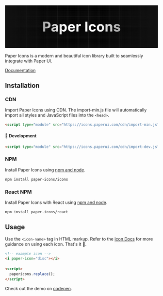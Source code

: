 <p align="center">
<img alt="Logo Banner" src="https://github.com/Opensource-Paper/PaperIcons/blob/ce8c90655dcdc2e201e44f501841fff9db7e7512/banner/banner.png?sanitize=true"/>
<br/>

<!--<div align="center"><a href='https://ko-fi.com/brick_wall' target='_blank'><img height='30' style='border:0px;height:41px;' src='https://az743702.vo.msecnd.net/cdn/kofi3.png?v=0' border='0' margin-top="10px" alt='Buy Me a Coffee at ko-fi.com'/></a></div>-->
<div align="left">Paper Icons is a modern and beautiful icon library built to seamlessly integrate with Paper UI.</div>
<div align="left">

[Documentation](https://icons.paperui.com/)

</div>

## Installation

### CDN

Import Paper Icons using CDN. The import-min.js file will automatically import all styles and JavaScript files into the ```<head>```.

```html
<script type="module" src="https://icons.paperui.com/cdn/import-min.js"></script>
```
#### 🚧 Development
```html
<script type="module" src="https://icons.paperui.com/cdn/import-dev.js"></script>
```

### NPM

Install Paper Icons using [npm and node](https://nodejs.org/en).

```bash
npm install paper-icons/icons
```

### React NPM

Install Paper Icons with React using [npm and node](https://nodejs.org/en).

```bash
npm install paper-icons/react
```

## Usage

Use the ```<icon-name>``` tag in HTML markup. Refer to the [Icon Docs](https://icons.paperui.com) for more guidance on using each icon. That's it 🎉.

```html
<!-- example icon -->
<i paper-icon="disc"></i>

<script>
  papericons.replace();
</script>
```

Check out the demo on [codepen](https://codepen.io/GreenestGoat/pen/YzbpOBv).

